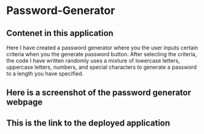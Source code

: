 # Password-Generator

## Contenet in this application 
Here I have created a password generator where you the user inputs certain criteria when you the generate password button. 
After selecting the criteria, the code I have written randomly uses a mixture of lowercase letters, uppercase letters, numbers, and special characters to generate a password to a length you have specified.

## Here is a screenshot of the password generator webpage


















## This is the link to the deployed application

